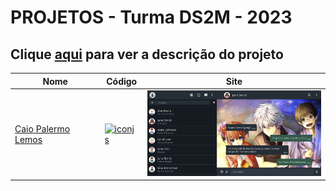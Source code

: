 # PROJETOS - Turma DS2M - 2023

## Clique [aqui](https://github.com/fernandoleonid/one-page-2022) para ver a descrição do projeto

| Nome          | Código                        | Site                              |
| --------------| ------------------------------|-----------------------------------|
| [Caio Palermo Lemos](https://github.com/HasegawaTaizou)   | [![iconjs]](./caio_palermo_lemos/) | [<img src="./caio_palermo_lemos/img/SCREENSHOT.PNG" width="300">](https://fernandoleonid.github.io/one-page-2022/ds1m-a/caiopalermo)|





[iconjs]: https://skillicons.dev/icons?i=js